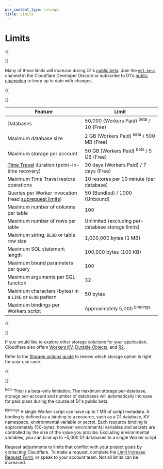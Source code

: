 ```yaml
---
pcx_content_type: concept
title: Limits
---
```


# Limits

{{<Aside type="note" heading="D1 is currently in public beta">}}

Many of these limits will increase during D1's [public beta](/workers/platform/betas/). Join the [`#d1-beta`](https://discord.cloudflare.com) channel in the Cloudflare Developer Discord or subscribe to D1's [public changelog](/d1/changelog/) to keep up to date with changes.

{{</Aside>}}



| Feature                                            | Limit                                        |
| -------------------------------------------------- | -------------------------------------------- | 
| Databases                                          | 50,000 (Workers Paid) <sup>beta</sup> / 10 (Free) |
| Maximum database size                              | 2 GB (Workers Paid) <sup>beta</sup> / 500 MB (Free) |
| Maximum storage per account                        | 50 GB (Workers Paid) <sup>beta</sup> / 5 GB (Free) |
| [Time Travel](/d1/learning/time-travel/) duration (point-in-time recovery) | 30 days (Workers Paid) / 7 days (Free) |
| Maximum Time Travel restore operations             | 10 restores per 10 minute (per database)     |
| Queries per Worker invocation (read [subrequest limits](/workers/platform/limits/#how-many-subrequests-can-i-make))                      | 50 (Bundled) / 1000 (Unbound)
| Maximum number of columns per table                | 100                                          |
| Maximum number of rows per table                | Unlimited (excluding per-database storage limits) |
| Maximum string, `BLOB` or table row size           | 1,000,000 bytes (1 MB)                        |
| Maximum SQL statement length                       | 100,000 bytes (100 KB)                        |
| Maximum bound parameters per query                 | 100                                          |
| Maximum arguments per SQL function                 | 32                                           |
| Maximum characters (bytes) in a `LIKE` or `GLOB` pattern | 50 bytes                               |
| Maximum bindings per Workers script                 | Approximately 5,000 <sup>bindings</sup>     |

{{<Aside type="note">}}

If you would like to explore other storage solutions for your application, Cloudflare also offers [Workers KV](/kv/api/), [Durable Objects](/durable-objects/), and [R2](/r2/get-started/). 

Refer to the [Storage options guide](/workers/learning/storage-options/) to review which storage option is right for your use case.

{{</Aside>}}

<sup>beta</sup> This is a beta-only limitation. The maximum storage per-database, storage per-account and number of databases will automatically increase for paid plans during the course of D1's public beta.

<sup>bindings</sup> A single Worker script can have up to 1 MB of script metadata. A binding is defined as a binding to a resource, such as a D1 database, KV namespace, environmental variable or secret. Each resource binding is approximately 150-bytes, however environmental variables and secrets are controlled by the size of the value you provide. Excluding environmental variables, you can bind up to ~5,000 D1 databases to a single Worker script.

Request adjustments to limits that conflict with your project goals by contacting Cloudflare. To make a request, complete the [Limit Increase Request Form](https://docs.google.com/forms/d/e/1FAIpQLSd_fwAVOboH9SlutMonzbhCxuuuOmiU1L_I5O2CFbXf_XXMRg/viewform), or speak to your account team. Not all limits can be increased.
